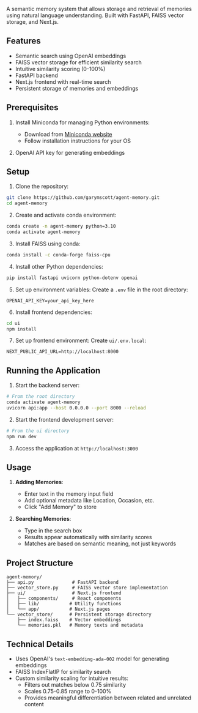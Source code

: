 A semantic memory system that allows storage and retrieval of memories using natural language understanding. Built with FastAPI, FAISS vector storage, and Next.js.

## Features

- Semantic search using OpenAI embeddings
- FAISS vector storage for efficient similarity search
- Intuitive similarity scoring (0-100%)
- FastAPI backend
- Next.js frontend with real-time search
- Persistent storage of memories and embeddings

## Prerequisites

1. Install Miniconda for managing Python environments:
   - Download from [Miniconda website](https://docs.conda.io/en/latest/miniconda.html)
   - Follow installation instructions for your OS

2. OpenAI API key for generating embeddings

## Setup

1. Clone the repository:
```bash
git clone https://github.com/garymscott/agent-memory.git
cd agent-memory
```

2. Create and activate conda environment:
```bash
conda create -n agent-memory python=3.10
conda activate agent-memory
```

3. Install FAISS using conda:
```bash
conda install -c conda-forge faiss-cpu
```

4. Install other Python dependencies:
```bash
pip install fastapi uvicorn python-dotenv openai
```

5. Set up environment variables:
   Create a `.env` file in the root directory:
```
OPENAI_API_KEY=your_api_key_here
```

6. Install frontend dependencies:
```bash
cd ui
npm install
```

7. Set up frontend environment:
   Create `ui/.env.local`:
```
NEXT_PUBLIC_API_URL=http://localhost:8000
```

## Running the Application

1. Start the backend server:
```bash
# From the root directory
conda activate agent-memory
uvicorn api:app --host 0.0.0.0 --port 8000 --reload
```

2. Start the frontend development server:
```bash
# From the ui directory
npm run dev
```

3. Access the application at `http://localhost:3000`

## Usage

1. **Adding Memories**:
   - Enter text in the memory input field
   - Add optional metadata like Location, Occasion, etc.
   - Click \"Add Memory\" to store

2. **Searching Memories**:
   - Type in the search box
   - Results appear automatically with similarity scores
   - Matches are based on semantic meaning, not just keywords

## Project Structure

```
agent-memory/
├── api.py              # FastAPI backend
├── vector_store.py     # FAISS vector store implementation
├── ui/                 # Next.js frontend
│   ├── components/     # React components
│   ├── lib/           # Utility functions
│   └── app/           # Next.js pages
└── vector_store/      # Persistent storage directory
    ├── index.faiss    # Vector embeddings
    └── memories.pkl   # Memory texts and metadata
```

## Technical Details

- Uses OpenAI's `text-embedding-ada-002` model for generating embeddings
- FAISS IndexFlatIP for similarity search
- Custom similarity scaling for intuitive results:
  - Filters out matches below 0.75 similarity
  - Scales 0.75-0.85 range to 0-100%
  - Provides meaningful differentiation between related and unrelated content